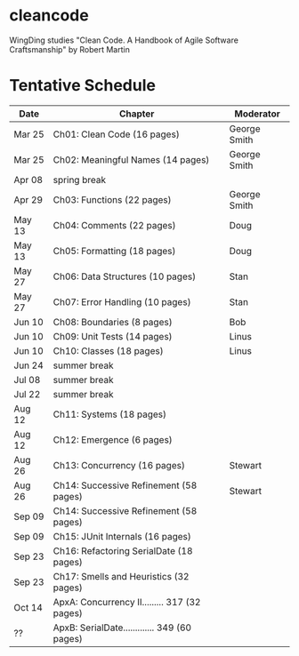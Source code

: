 # cleancode
WingDing studies "Clean Code.  A Handbook of Agile Software Craftsmanship" by Robert Martin

# Tentative Schedule 

| Date | Chapter | Moderator |
|------|---------|-----------|
|Mar 25|Ch01: Clean Code (16 pages)|George Smith|
|Mar 25|Ch02: Meaningful Names (14 pages)|George Smith|
|Apr 08|spring break||
|Apr 29|Ch03: Functions (22 pages)|George Smith|
|May 13|Ch04: Comments (22 pages)|Doug|
|May 13|Ch05: Formatting (18 pages)|Doug|
|May 27|Ch06: Data Structures (10 pages)|Stan|
|May 27|Ch07: Error Handling (10 pages)|Stan|
|Jun 10|Ch08: Boundaries (8 pages)|Bob|
|Jun 10|Ch09: Unit Tests (14 pages)|Linus|
|Jun 10|Ch10: Classes (18 pages)|Linus|
|Jun 24|summer break|
|Jul 08|summer break|
|Jul 22|summer break|
|Aug 12|Ch11: Systems (18 pages)||
|Aug 12|Ch12: Emergence (6 pages)||
|Aug 26|Ch13: Concurrency (16 pages)|Stewart|
|Aug 26|Ch14: Successive Refinement (58 pages)|Stewart|
|Sep 09|Ch14: Successive Refinement (58 pages)||
|Sep 09|Ch15: JUnit Internals (16 pages)||
|Sep 23|Ch16: Refactoring SerialDate (18 pages)||
|Sep 23|Ch17: Smells and Heuristics (32 pages)||
|Oct 14|ApxA:  Concurrency II......... 317 (32 pages)||
|??|ApxB:  SerialDate............. 349 (60 pages)||
